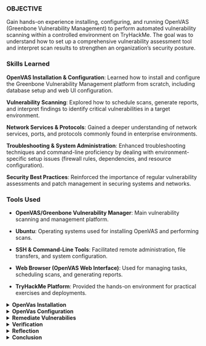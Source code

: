 ### OBJECTIVE

Gain hands-on experience installing, configuring, and running OpenVAS (Greenbone Vulnerability Management) to perform automated vulnerability scanning within a controlled environment on TryHackMe. The goal was to understand how to set up a comprehensive vulnerability assessment tool and interpret scan results to strengthen an organization’s security posture.

### Skills Learned

<b>OpenVAS Installation & Configuration</b>: Learned how to install and configure the Greenbone Vulnerability Management platform from scratch, including database setup and web UI configuration.

<b>Vulnerability Scanning</b>: Explored how to schedule scans, generate reports, and interpret findings to identify critical vulnerabilities in a target environment.

<b>Network Services & Protocols</b>: Gained a deeper understanding of network services, ports, and protocols commonly found in enterprise environments.

<b>Troubleshooting & System Administration</b>: Enhanced troubleshooting techniques and command-line proficiency by dealing with environment-specific setup issues (firewall rules, dependencies, and resource configuration).

<b>Security Best Practices</b>: Reinforced the importance of regular vulnerability assessments and patch management in securing systems and networks.


### Tools Used

- <b>OpenVAS/Greenbone Vulnerability Manager</b>: Main vulnerability scanning and management platform.

- <b>Ubuntu</b>: Operating systems used for installing OpenVAS and performing scans.

- <b>SSH & Command-Line Tools</b>: Facilitated remote administration, file transfers, and system configuration.

- <b>Web Browser (OpenVAS Web Interface)</b>: Used for managing tasks, scheduling scans, and generating reports.

- <b>TryHackMe Platform</b>: Provided the hands-on environment for practical exercises and deployments.


<details><summary><b>OpenVas Installation
</b></summary>

  I used a docker to install Openvas on Ubuntu OS. First, run a system update, install the docker, and run it after the installation was complete

  ![image](https://github.com/user-attachments/assets/378cbad9-cbbc-44d3-b44b-7cfe0d0f8f87)

  ![image](https://github.com/user-attachments/assets/4fb59ba3-9fa2-4c38-bfef-6a2484c574d9)

  Login into Openvas using the default username and password from Tryhackme
  ![image](https://github.com/user-attachments/assets/2d191baa-9a79-4adb-8b99-947cdf815e0a)

</details>

<details><summary><b>OpenVas Configuration</b></summary>

### Creating a Task

To create a configurable task navigate to the star icon in the upper right-hand corner of the Tasks dashboard and select New Task. 

 ![image](https://github.com/user-attachments/assets/6d56d50a-2640-46fb-8c21-0b14618900ed)

 ![image](https://github.com/user-attachments/assets/e1627d46-9027-4ab5-8875-ffdce4fffb27)

### Scoping a New Target

To scope a new target, navigate to the star icon next to Scan Targets.
![image](https://github.com/user-attachments/assets/0ae906ee-bfe2-49fc-b676-1eafa26e3ba0)

![image](https://github.com/user-attachments/assets/d7d3aebd-12ad-4a9b-8ab2-c8948bc00db3)

Now that we have created our task and target, we can begin scanning our ports and network.  To start the task navigate to the start icon under Actions.
![Screenshot 2024-12-22 222106](https://github.com/user-attachments/assets/8a8e4d95-f5fc-4075-9951-f18f479a9035)

### Results of our Scan

![image](https://github.com/user-attachments/assets/c303f405-94f5-4693-8709-f841600ce7ce)

After the basic host and task information OpenVAS will report on each of the vulnerabilities found. In the screenshot below, the vulnerability breakdown can give a lot of information. We can gather a summary of the vulnerability, detection details, mitigation details, and method of detection.
![image](https://github.com/user-attachments/assets/22c1f637-f9e5-4f03-b22c-a2a88b504f06)

</details>

<details><summary><b>Remediate Vulnerabilies</b></summary>
- We need to disable TCP timestamps based on the vulnerability report

Edit sysctl.conf:
1. Open the /etc/sysctl.conf file in the ubuntu terminal by running; sudo nano /etc/sysctl.conf.

2. Disable TCP Timestamps: Add or update the following line: net.ipv4.tcp_timestamps = 0

  ![image](https://github.com/user-attachments/assets/797b521f-160d-45ae-8f07-9d4fafc68a68)

![image](https://github.com/user-attachments/assets/73204995-1b9d-46a2-8f6d-49bd68ed1307)

Save the file and run: sudo sysctl -p. This ensures the new setting takes effect immediately.

![image](https://github.com/user-attachments/assets/b8523341-dc18-44d7-9c08-29847df9a137)

</details>


<details><summary><b>Verification</b></summary>
After applying the changes, you can verify whether TCP timestamps are disabled: We can do this by running sysctl net.ipv4.tcp_timestamps

![image](https://github.com/user-attachments/assets/21c444e2-b3e6-4476-b3fc-dda631ca2770)

Which returned as " net.ipv4.tcp_timestamps = 0." This means we have successfully disabled TCP timestamps in the systems's TCP/IP stack
</details>
<details><summary><b>Reflection</b></summary>

  This lab provided hands-on experience in setting up and using a vulnerability management scanner with OpenVAS. It highlighted the importance of proactive vulnerability management and the impact of misconfigurations and outdated software on system security.

Configuring OpenVAS for unauthenticated scans and performing the scans allowed me to identify vulnerabilities and understand the need for regular scanning to detect security risks.

Implementing credentialed scans and comparing the results with unauthenticated scans demonstrated the value of using proper credentials for accurate vulnerability identification.
Remediating vulnerabilities by disabling TCP timestamps and verifying the changes through subsequent scans reinforced the importance of timely actions to reduce the attack surface.
</details>

<details><summary><b>Conclusion</b></summary>

This lab enhanced my understanding of vulnerability management and the continuous effort required for maintaining a secure environment. It emphasized the significance of proactive security practices, timely remediation, and the value of comprehensive scanning approaches.

I now possess practical knowledge and skills in vulnerability management using OpenVAS, ready to apply them in real-world scenarios and contribute to effective system protection.

</details>


